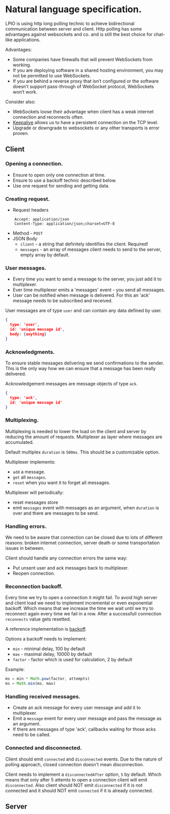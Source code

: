 # Natural language specification.

LPIO is using http long polling technic to achieve bidirectional communication between server and client. Http polling has some advantages against websockets and co. and is still the best choice for chat-like applications.

Advantages:
- Some companies have firewalls that will prevent WebSockets from working.
- If you are deploying software in a shared hosting environment, you may not be permitted to use WebSockets.
- If you are behind a reverse proxy that isn’t configured or the software doesn’t support pass-through of WebSocket protocol, WebSockets won’t work.

Consider also:
- WebSockets loose their advantage when client has a weak internet connection and reconnects often.
- [Keepalive](https://en.wikipedia.org/wiki/Keepalive) allows us to have a persistent connection on the TCP level.
- Upgrade or downgrade to websockets or any other transports is error proven.

## Client

### Opening a connection.

- Ensure to open only one connection at time.
- Ensure to use a backoff technic described below.
- Use one request for sending and getting data.

### Creating request.

- Request headers
```
    Accept: application/json
    Content-Type: application/json;charset=UTF-8
```
- Method - `POST`
- JSON Body
    - `client` - a string that definitely identifies the client. Required!
    - `messages` - an array of messages client needs to send to the server, empty array by default.

### User messages.

- Every time you want to send a message to the server, you just add it to multiplexer.
- Ever time multiplexer emits a 'messages' event - you send all messages.
- User can be notified when message is delivered. For this an 'ack' message needs to be subscribed and received.

User messages are of type `user` and can contain any data defined by user.

```json
{
  type: 'user',
  id: 'unique message id',
  body: {anything}
}
```

### Acknowledgments.

To ensure stable messages delivering we send confirmations to the sender. This is the only way how we can ensure that a message has been really delivered.

Acknowledgement messages are message objects of type `ack`.

```json
{
  type: 'ack',
  id: 'unique message id'
}
```

### Multiplexing.

Multiplexing is needed to lower the load on the client and server by reducing the amount of requests. Multiplexer as layer where messages are accumulated.

Default multiplex `duration` is `500ms`. This should be a customizable option.

Multiplexer implements:
- `add` a message.
- `get` all `messages`.
- `reset` when you want it to forget all messages.

Multiplexer will periodically:
- reset messages store
- emit `messages` event with messages as an argument, when `duration` is over and there are messages to be send.

### Handling errors.

We need to be aware that connection can be closed due to lots of different reasons: broken internet connection, server death or some transportation issues in between.

Client should handle any connection errors the same way:

- Put unsent user and ack messages back to multiplexer.
- Reopen connection.

### Reconnection backoff.

Every time we try to open a connection it might fail. To avoid high server and client load we need to implement incremental or even exponential backoff. Which means that we increase the time we wait until we try to reconnect again every time we fail in a row. After a successfull connection `reconnects` value gets resetted.

A reference implementation is [backoff](https://github.com/mokesmokes/backo2).

Options a backoff needs to implement:
- `min` - minimal delay, 100 by default
- `max` - maximal delay, 10000 by default
- `factor` - factor which is used for calculation, 2 by default

Example:

```js
ms = min * Math.pow(factor, attempts)
ms = Math.min(ms, max)
```

### Handling received messages.

- Create an ack message for every user message and add it to multiplexer.
- Emit a `message` event for every user message and pass the message as an argument.
- If there are messages of type 'ack', callbacks waiting for those acks need to be called.

### Connected and disconnected.

Client should emit `connected` and `disconnected` events. Due to the nature of polling approach, closed connection doesn't mean disconnection.

Client needs to implement a `disconnectedAfter` option, `5` by default. Which means that only after 5 attemts to open a connection client will emit `disconnected`. Also client should NOT emit `disconnected` if it is not connected and it should NOT emit `connected` if it is already connected.

## Server